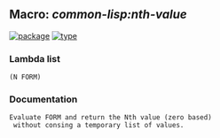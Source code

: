## Macro: ***common-lisp:nth-value***
[![package](https://img.shields.io/badge/Package-COMMON--LISP-5f9ea0.svg?style=social&colorA=999999)](../) [![type](https://img.shields.io/badge/Type-Macro-5f9ea0.svg?style=social&colorA=999999)](../#macro) 
### Lambda list
```
(N FORM)
```
### Documentation
```
Evaluate FORM and return the Nth value (zero based)
 without consing a temporary list of values.
```
